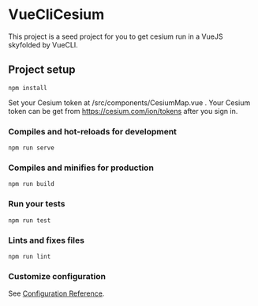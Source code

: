 # VueCliCesium
This project is a seed project for you to get cesium run in a VueJS skyfolded by VueCLI.

## Project setup
```
npm install
```
Set your Cesium token at /src/components/CesiumMap.vue . Your Cesium token can be get from https://cesium.com/ion/tokens after you sign in.

### Compiles and hot-reloads for development
```
npm run serve
```

### Compiles and minifies for production
```
npm run build
```

### Run your tests
```
npm run test
```

### Lints and fixes files
```
npm run lint
```

### Customize configuration
See [Configuration Reference](https://cli.vuejs.org/config/).
